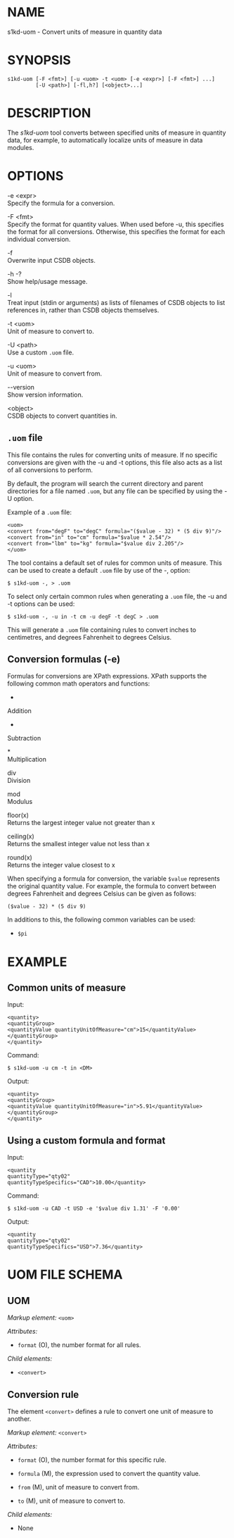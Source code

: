 NAME
====

s1kd-uom - Convert units of measure in quantity data

SYNOPSIS
========

    s1kd-uom [-F <fmt>] [-u <uom> -t <uom> [-e <expr>] [-F <fmt>] ...]
             [-U <path>] [-fl,h?] [<object>...]

DESCRIPTION
===========

The *s1kd-uom* tool converts between specified units of measure in
quantity data, for example, to automatically localize units of measure
in data modules.

OPTIONS
=======

-e &lt;expr&gt;  
Specify the formula for a conversion.

-F &lt;fmt&gt;  
Specify the format for quantity values. When used before -u, this
specifies the format for all conversions. Otherwise, this specifies the
format for each individual conversion.

-f  
Overwrite input CSDB objects.

-h -?  
Show help/usage message.

-l  
Treat input (stdin or arguments) as lists of filenames of CSDB objects
to list references in, rather than CSDB objects themselves.

-t &lt;uom&gt;  
Unit of measure to convert to.

-U &lt;path&gt;  
Use a custom `.uom` file.

-u &lt;uom&gt;  
Unit of measure to convert from.

--version  
Show version information.

&lt;object&gt;  
CSDB objects to convert quantities in.

`.uom` file
-----------

This file contains the rules for converting units of measure. If no
specific conversions are given with the -u and -t options, this file
also acts as a list of all conversions to perform.

By default, the program will search the current directory and parent
directories for a file named `.uom`, but any file can be specified by
using the -U option.

Example of a `.uom` file:

    <uom>
    <convert from="degF" to="degC" formula="($value - 32) * (5 div 9)"/>
    <convert from="in" to="cm" formula="$value * 2.54"/>
    <convert from="lbm" to="kg" formula="$value div 2.205"/>
    </uom>

The tool contains a default set of rules for common units of measure.
This can be used to create a default `.uom` file by use of the -,
option:

    $ s1kd-uom -, > .uom

To select only certain common rules when generating a `.uom` file, the
-u and -t options can be used:

    $ s1kd-uom -, -u in -t cm -u degF -t degC > .uom

This will generate a `.uom` file containing rules to convert inches to
centimetres, and degrees Fahrenheit to degrees Celsius.

Conversion formulas (-e)
------------------------

Formulas for conversions are XPath expressions. XPath supports the
following common math operators and functions:

+  
Addition

-  
Subtraction

\*  
Multiplication

div  
Division

mod  
Modulus

floor(x)  
Returns the largest integer value not greater than x

ceiling(x)  
Returns the smallest integer value not less than x

round(x)  
Returns the integer value closest to x

When specifying a formula for conversion, the variable `$value`
represents the original quantity value. For example, the formula to
convert between degrees Fahrenheit and degrees Celsius can be given as
follows:

`($value - 32) * (5 div 9)`

In additions to this, the following common variables can be used:

-   `$pi`

EXAMPLE
=======

Common units of measure
-----------------------

Input:

    <quantity>
    <quantityGroup>
    <quantityValue quantityUnitOfMeasure="cm">15</quantityValue>
    </quantityGroup>
    </quantity>

Command:

    $ s1kd-uom -u cm -t in <DM>

Output:

    <quantity>
    <quantityGroup>
    <quantityValue quantityUnitOfMeasure="in">5.91</quantityValue>
    </quantityGroup>
    </quantity>

Using a custom formula and format
---------------------------------

Input:

    <quantity
    quantityType="qty02"
    quantityTypeSpecifics="CAD">10.00</quantity>

Command:

    $ s1kd-uom -u CAD -t USD -e '$value div 1.31' -F '0.00'

Output:

    <quantity
    quantityType="qty02"
    quantityTypeSpecifics="USD">7.36</quantity>

UOM FILE SCHEMA
===============

UOM
---

*Markup element:* `<uom>`

*Attributes:*

-   `format` (O), the number format for all rules.

*Child elements:*

-   `<convert>`

Conversion rule
---------------

The element `<convert>` defines a rule to convert one unit of measure to
another.

*Markup element:* `<convert>`

*Attributes:*

-   `format` (O), the number format for this specific rule.

-   `formula` (M), the expression used to convert the quantity value.

-   `from` (M), unit of measure to convert from.

-   `to` (M), unit of measure to convert to.

*Child elements:*

-   None

